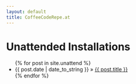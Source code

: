 ```yaml
---
layout: default
title: CoffeeCodeRepe.at
---
```


<div id="unattend">
  
  <h1>Unattended Installations</h1>
  <ul class="posts">
    {% for post in site.unattend %}
      <li><span>{{ post.date | date_to_string }}</span> &raquo; <a href="{{ post.url }}">{{ post.title }}</a></li>
    {% endfor %}
  </ul>

</div>
